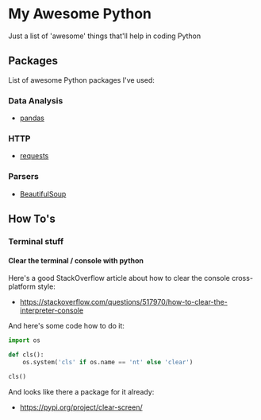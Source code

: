 # My Awesome Python
Just a list of 'awesome' things that'll help in coding Python

## Packages
List of awesome Python packages I've used:

### Data Analysis
* [pandas](https://pandas.pydata.org/)

### HTTP
* [requests](https://docs.python-requests.org/en/latest/)

### Parsers
* [BeautifulSoup](https://www.crummy.com/software/BeautifulSoup/bs4/doc/)

## How To's
### Terminal stuff

#### Clear the terminal / console with python
Here's a good StackOverflow article about how to clear the console cross-platform style:
* https://stackoverflow.com/questions/517970/how-to-clear-the-interpreter-console

And here's some code how to do it:
```python
import os

def cls():
    os.system('cls' if os.name == 'nt' else 'clear')

cls()
```

And looks like there a package for it already:
* https://pypi.org/project/clear-screen/
